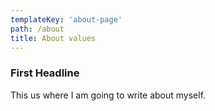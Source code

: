 ```yaml
---
templateKey: 'about-page'
path: /about
title: About values
---
```

### First Headline
This us where I am going to write about myself.


